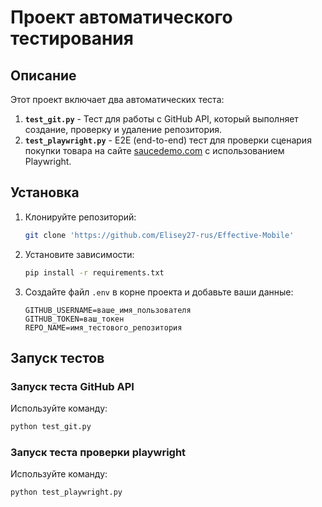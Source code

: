 # Проект автоматического тестирования

## Описание

Этот проект включает два автоматических теста:
1. **`test_git.py`** - Тест для работы с GitHub API, который выполняет создание, проверку и удаление репозитория.
2. **`test_playwright.py`** - E2E (end-to-end) тест для проверки сценария покупки товара на сайте [saucedemo.com](https://www.saucedemo.com) с использованием Playwright.

## Установка

1. Клонируйте репозиторий:
    ```bash
    git clone 'https://github.com/Elisey27-rus/Effective-Mobile'
    ```

2. Установите зависимости:
    ```bash
    pip install -r requirements.txt
    ```

3. Создайте файл `.env` в корне проекта и добавьте ваши данные:
    ```
    GITHUB_USERNAME=ваше_имя_пользователя
    GITHUB_TOKEN=ваш_токен
    REPO_NAME=имя_тестового_репозитория
    ```

## Запуск тестов


### Запуск теста GitHub API

Используйте команду:
```bash
python test_git.py
```


### Запуск теста проверки playwright

Используйте команду:
```bash
python test_playwright.py
```